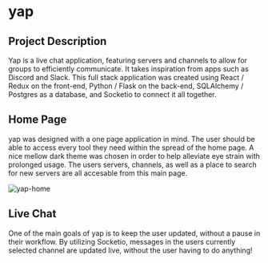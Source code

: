 # yap
## Project Description

Yap is a live chat application, featuring servers and channels to allow for groups to efficiently communicate. It takes inspiration from apps such as Discord and Slack. This full stack application was created using React / Redux on the front-end, Python / Flask on the back-end, SQLAlchemy / Postgres as a database, and Socketio to connect it all together.

## Home Page
yap was designed with a one page application in mind. The user should be able to access every tool they need within the spread of the home page. A nice mellow dark theme was chosen in order to help alleviate eye strain with prolonged usage. The users servers, channels, as well as a place to search for new servers are all accesable from this main page.

![yap-home](https://user-images.githubusercontent.com/63375283/121589012-94334500-ca04-11eb-8ae0-79d59e37fdcc.png)

## Live Chat
One of the main goals of yap is to keep the user updated, without a pause in their workflow. By utilizing Socketio, messages in the users currently selected channel are updated live, without the user having to do anything!
